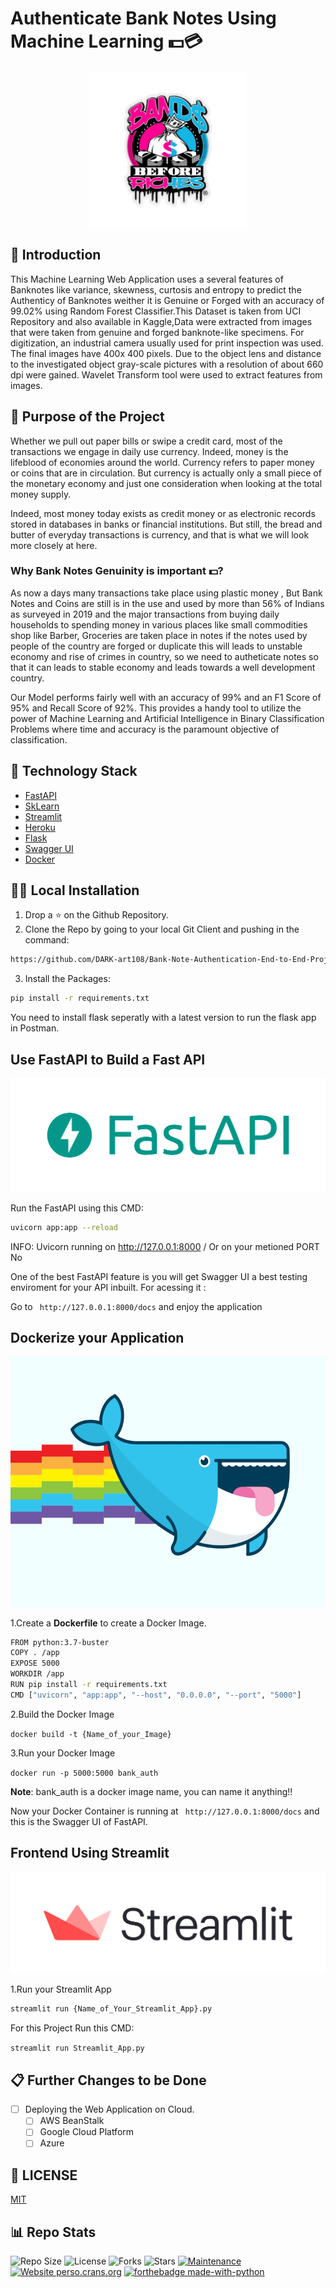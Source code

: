 # Authenticate Bank Notes Using Machine Learning 💵💳

<p align="center">
  <a href="https://github.com/DARK-art108/Bank-Note-Authentication-End-to-End-Project-1/">
    <img src="Datasets/rich.jpg" alt="Logo" width="250" height="250">
  </a>

## 📌 Introduction

This Machine Learning Web Application uses a several features of Banknotes like variance, skewness, curtosis and entropy to predict the Authenticy of Banknotes weither it is Genuine or Forged with an accuracy of 99.02% using Random Forest Classifier.This Dataset is taken from UCI Repository and also available in Kaggle,Data were extracted from images that were taken from genuine and forged banknote-like specimens. For digitization, an industrial camera usually used for print inspection was used. The final images have 400x 400 pixels. Due to the object lens and distance to the investigated object gray-scale pictures with a resolution of about 660 dpi were gained. Wavelet Transform tool were used to extract features from images.

## 🎯 Purpose of the Project

Whether we pull out paper bills or swipe a credit card, most of the transactions we engage in daily use currency. Indeed, money is the lifeblood of economies around the world. Currency refers to paper money or coins that are in circulation. But currency is actually only a small piece of the monetary economy and just one consideration when looking at the total money supply.

Indeed, most money today exists as credit money or as electronic records stored in databases in banks or financial institutions. But still, the bread and butter of everyday transactions is currency, and that is what we will look more closely at here.

### Why Bank Notes Genuinity is important 💵?
As now a days many transactions take place using plastic money , But Bank Notes and Coins are still is in the use and used by more than 56% of Indians as surveyed in 2019 and the major transactions from buying daily households to spending money in various places like small commodities shop like Barber, Groceries are taken place in notes if the notes used by people of the country are forged or duplicate this will leads to unstable economy and rise of crimes in country, so we need to autheticate notes so that it can leads to stable economy and leads towards a well development country.

Our Model performs fairly well with an accuracy of 99% and an F1 Score of 95% and Recall Score of 92%. This provides a handy tool to utilize the power of Machine Learning and Artificial Intelligence in Binary Classification Problems where time and accuracy is the paramount objective of classification.

## 🏁 Technology Stack


* [FastAPI](https://fastapi.tiangolo.com/)
* [SkLearn](https://scikit-learn.org/)
* [Streamlit](https://www.streamlit.io/)
* [Heroku](https://www.heroku.com/)
* [Flask](https://github.com/pallets/flask)
* [Swagger UI](https://swagger.io/tools/swagger-ui/)
* [Docker](https://www.docker.com/)

## 🏃‍♂️ Local Installation

1. Drop a ⭐ on the Github Repository. 
2. Clone the Repo by going to your local Git Client and pushing in the command: 

```sh
https://github.com/DARK-art108/Bank-Note-Authentication-End-to-End-Project-1.git
```
3. Install the Packages: 
```sh
pip install -r requirements.txt
```
You need to install flask seperatly with a latest version to run the flask app in Postman.

## Use FastAPI to Build a Fast API

![image](Datasets/fastapi.png)

Run the FastAPI using this CMD:
```sh
uvicorn app:app --reload
```
INFO:     Uvicorn running on http://127.0.0.1:8000 / Or on your metioned PORT No

One of the best FastAPI feature is you will get Swagger UI a best testing enviroment for your API inbuilt.
For acessing it :

Go to ` http://127.0.0.1:8000/docs` and enjoy the application

## Dockerize your Application

<p align="center">
  <img width="600" height="400" src="Datasets/docker2.gif">
</p>

1.Create a **Dockerfile** to create a Docker Image.

```sh
FROM python:3.7-buster
COPY . /app
EXPOSE 5000
WORKDIR /app
RUN pip install -r requirements.txt
CMD ["uvicorn", "app:app", "--host", "0.0.0.0", "--port", "5000"]

```

2.Build the Docker Image

`docker build -t {Name_of_your_Image}`

3.Run your Docker Image

`docker run -p 5000:5000 bank_auth`

**Note**: bank_auth is a docker image name, you can name it anything!!

Now your Docker Container is running at ` http://127.0.0.1:8000/docs` and this is the Swagger UI of FastAPI.


## Frontend Using Streamlit

![image](Datasets/stream.png)

1.Run your Streamlit App

```sh
streamlit run {Name_of_Your_Streamlit_App}.py

```

For this Project Run this CMD:

`streamlit run Streamlit_App.py`


## 📋 Further Changes to be Done

- [ ] Deploying the Web Application on Cloud.
     - [ ] AWS BeanStalk
     - [ ] Google Cloud Platform
     - [ ] Azure
     
## 📜 LICENSE

[MIT](https://github.com/DARK-art108/Bank-Note-Authentication-End-to-End-Project-1/blob/master/LICENSE)

## 📊 Repo Stats

![Repo Size](https://img.shields.io/github/repo-size/DARK-art108/Bank-Note-Authentication-End-to-End-Project-1?style=for-the-badge)
![License](https://img.shields.io/github/license/DARK-art108/Bank-Note-Authentication-End-to-End-Project-1?style=for-the-badge)
![Forks](https://img.shields.io/github/forks/DARK-art108/Bank-Note-Authentication-End-to-End-Project-1?style=for-the-badge)
![Stars](https://img.shields.io/github/stars/DARK-art108/Bank-Note-Authentication-End-to-End-Project-1?style=for-the-badge)
[![Maintenance](https://img.shields.io/badge/Maintained%3F-yes-green.svg)](https://GitHub.com/Naereen/StrapDown.js/graphs/commit-activity)
[![Website perso.crans.org](https://img.shields.io/website-up-down-green-red/http/perso.crans.org.svg)](http://perso.crans.org/)
[![forthebadge made-with-python](http://ForTheBadge.com/images/badges/made-with-python.svg)](https://www.python.org/)
     
